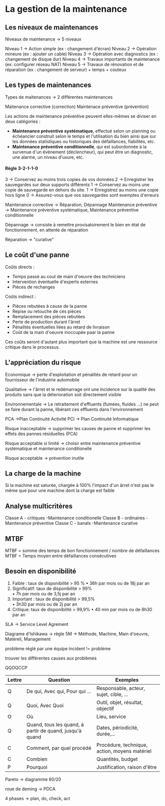 
# La gestion de la maintenance

## Les niveaux de maintenances

Niveaux de maintenance -> 5 niveaux

Niveau 1 -> Action simple (ex : changement d'écran)
Niveau 2 -> Opération mineure (ex : ajouter un cable)
Niveau 3 -> Opération avec diagnostics (ex : changement de disque dur)
Niveau 4 -> Travaux importants de maintenance (ex: configurer réseau NAT)
Niveau 5 -> Travaux de rénovation et de réparation (ex : changement de serveur) + temps + couteux

## Les types de maintenances

Types de maitenances -> 2 différentes maintenances 

Maitenance corrective (correction)
Maintenace préventive (prévention)

Les actions de maintenance préventive peuvent elles-mêmes se diviser en deux catégories :
- **Maintenance préventive systématique**, effectué selon un planning ou échéancier construit selon le temps et l'utilisation du bien ainsi que sur les données statistiques ou historiques des défaillances, fiabilités, etc.
- **Maintenance préventive conditionnelle**, qui est subordonnée à la survenue d'un évènement (déclencheur), qui peut être un diagnostic, une alarme, un niveau d'usure, etc.
#### Règle 3-2-1-1-0 

3 -> Conservez au moins trois copies de vos données
2 -> Enregistrer les sauvegardes sur deux supports différents
1 -> Conservez au moins une copie de sauvegarde en dehors du site.
1 -> Enregistrez au moins une copie hors ligne
0 -> Assurez-vous que vos sauvegardes sont exemptes d'erreurs


Maintenance corrective -> Réparation, Dépannage
Maintenance préventive -> Maintenance préventive systématique, Maintenance préventive conditionnelle

Dépannage -> consiste à remettre provisatoirement le bien en état de fonctionnement, en attente de réparation

Réparation -> "curative"

## Le coût d'une panne 

Coûts directs : 
- Temps passé au cout de main d'oeuvre des techniciens
- Intervention éventuelle d'experts externes
- Pièces de rechanges

Coûts indirect : 
- Pièces rebutées à cause de la panne
- Repise ou retouche de ces pièces
- Remplacement des pièces rebutées
- Perte de production durant l'ârret
- Pénalités éventuelles liées au retard de livraison 
- Coût de la main d'oeuvre inoccupée paar la panne

Ces coûts seront d'autant plus important que la machine est une ressource critique dans le processus.

## L'appréciation du risque 

Economique -> perte d'exploitation et pénalités de retard pour un fournisseur de l'industrie automobile

Qualitative -> l'ârret et le redémarrage ont une incidence sur la qualité des produits sans que la déterioration soit directement visible

Environnementale -> Le retraitement d'effluents (fumées, fluides ...) ne peut se faire durant la panne, libérant ces effluents dans l'environnement

PCA ->Plan Continuité Activité
PCI -> Plan Continuité Informatique

Risque inacceptable -> supprimer les causes de panne et supprimer les effets des pannes résiduelles (PCA)

Risque acceptable si limité -> choisir entre maintenance préventive systématique et maintenance conditionelle

Risque acceptable -> prévention inutile 

## La charge de la machine

Si la machine est saturée, chargée à 100% l'impact d'un ârret n'est pas le même que pour une machine dont la charge est faible

## Analyse multicritères

Classe A - critiques -Maintenance conditionelle
Classe B - ordinaires -Maintenance préventive 
Classe C - banals -Maintenance curative 

## MTBF 

MTBF = somme des temps de bon fonctionnement / nombre de défaillances 
MTBF = Temps moyen entre défaillances consécutives 

## Besoin en disponibilité

1. Faible : taux de disponibilité > 95 %
    • 36h par mois ou de 18j par an
2. Significatif: taux de disponibilité > 99%    
    • 7h par mois ou de 3,5j par an
3. Important : taux de disponibilité > 99,5%    
    • 3h30 par mois ou de 2j par an
4. Critique: taux de disponibilité > 99,9%
        • 40 min par mois ou de 8h30 par an

SLA -> Service Level Agrement

Diagrame d'Ishikawa -> règle 5M -> Méthode, Machine, Main d'oeuvre, Matéreil, Management

problème réglé par une équipe
incident != problème

trouver les différentes causes aux problèmes

QQOQCCP

| Lettre | Question                                                | Exemples                                      |
| ------ | ------------------------------------------------------- | --------------------------------------------- |
| Q      | De qui, Avec qui, Pour qui ...                          | Responsable, acteur, sujet, cible, ...        |
| Q      | Quoi, Avec Quoi                                         | Outil, objet, résultat, objectif              |
| O      | Où                                                      | Lieu, service                                 |
| Q      | Quand, tous les quand, à partir de quand, jusqu'à quand | Dates, périodicité, durée,...                 |
| C      | Comment, par quel procédé                               | Procédure, technique, action, moyens matériel |
| C      | Combien                                                 | Quantités, budget                             |
| P      | Pourquoi                                                | Justification, raison d'être                  |

Pareto -> diagramme 80/20

roue de deming -> PDCA

4 phases -> plan, do, check, act